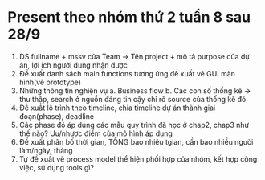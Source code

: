 # Present theo nhóm thứ 2 tuần 8 sau 28/9

1.	DS fullname + mssv của Team -> Tên project + mô tả purpose của dự án, lợi ích người dung nhận được
2.	Đề xuất danh sách main functions tương ứng đề xuất vẽ GUI màn hình(vẽ prototype)
3.	Những thông tin nghiện vụ
a.	Business flow
b.	Các con số thống kê -> thu thập, search ở nguồn đáng tin cậy chỉ rõ source của thống kê đó
4.	Đề xuất lộ trình theo timeline, chia timeline dự án thành giai đoạn(phase), deadline
5.	Các phase đó áp dụng các mẫu quy trình đã học ở chap2, chap3 như thế nào? Ưu/nhược điểm của mô hình áp dụng
6.	Đề xuất phân bố thời gian, TỔNG bao nhiêu tgian, cần bao nhiều người làm/ngày, tháng
7.	Tự đề xuất vẽ process model thể hiện phối hợp của nhóm, kết hợp công việc, sử dụng tools gì?
